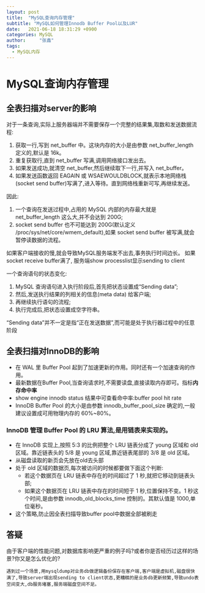 ```yaml
---
layout: post
title:  "MySQL查询内存管理"
subtitle: "MySQL如何管理Innodb Buffer Pool以及LUR"
date:   2021-06-18 18:31:29 +0900
categories: MySQL
author:     "张鑫"
tags:
  - MySQL内存
---
```


# MySQL查询内存管理

## 全表扫描对server的影响
对于一条查询,实际上服务器端并不需要保存一个完整的结果集,取数和发送数据流程:
1. 获取一行,写到 net_buffer 中。这块内存的大小是由参数 net_buffer_length 定义的,默认是 16k。
2. 重复获取行,直到 net_buffer 写满,调用网络接口发出去。
3. 如果发送成功,就清空 net_buffer,然后继续取下一行,并写入 net_buffer。
4. 如果发送函数返回 EAGAIN 或 WSAEWOULDBLOCK,就表示本地网络栈(socket send buffer)写满了,进入等待。直到网络栈重新可写,再继续发送。

因此:
1. 一个查询在发送过程中,占用的 MySQL 内部的内存最大就是 net_buffer_length 这么大,并不会达到 200G;
2. socket send buffer 也不可能达到 200G(默认定义 /proc/sys/net/core/wmem_default),如果 socket send buffer 被写满,就会暂停读数据的流程。

如果客户端接收的慢,就会导致MySQL服务端发不出去,事务执行时间边长。
如果socket receive buffer满了, 服务端show processlist显示sending to client

一个查询语句的状态变化:
1. MySQL 查询语句进入执行阶段后,首先把状态设置成“Sending data”;
2. 然后,发送执行结果的列相关的信息(meta data) 给客户端;
3. 再继续执行语句的流程;
4. 执行完成后,把状态设置成空字符串。

“Sending data”并不一定是指“正在发送数据”,而可能是处于执行器过程中的任意阶段

## 全表扫描对InnoDB的影响

* 在 WAL 里 Buffer Pool 起到了加速更新的作用。同时还有一个加速查询的作用。
* 最新数据在Buffer Pool,当查询请求时,不需要读盘,直接读取内存即可。指标**内存命中率**
*  show engine innodb status 结果中可查看命中率:buffer pool hit rate
*  InnoDB Buffer Pool 的大小是由参数 innodb_buffer_pool_size 确定的,一般建议设置成可用物理内存的 60%~80%。

### InnoDB 管理 Buffer Pool 的 LRU 算法,是用链表来实现的。
* 在 InnoDB 实现上,按照 5:3 的比例把整个 LRU 链表分成了 young 区域和 old 区域。靠近链表头的 5/8 是 young 区域,靠近链表尾部的 3/8 是 old 区域。
* 从磁盘读取的新页会先放在old去头部
* 处于 old 区域的数据页,每次被访问的时候都要做下面这个判断:
	* 	若这个数据页在 LRU 链表中存在的时间超过了 1 秒,就把它移动到链表头部;
	* 	如果这个数据页在 LRU 链表中存在的时间短于 1 秒,位置保持不变。1 秒这个时间,是由参数 innodb_old_blocks_time 控制的。其默认值是 1000,单位毫秒。
* 这个策略,防止因全表扫描导致buffer pool中数据全部被刷走

## 答疑
由于客户端的性能问题,对数据库影响更严重的例子吗?或者你是否经历过这样的场景?你又是怎么优化的?
```
遇到过一个场景,用mysqldump对业务db做逻辑备份保存在客户端,客户端是虚拟机,磁盘很快满了,导致server端出现sending to client状态,更糟糕的是业务db更新频繁,导致undo表空间变大,db服务堵塞,服务端磁盘空间不足。
```
